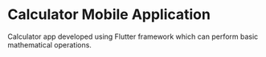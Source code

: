 # Calculator Mobile Application

Calculator app developed using Flutter framework which can perform basic mathematical operations.
